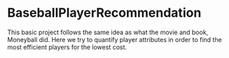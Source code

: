 # BaseballPlayerRecommendation
This basic project follows the same idea as what the movie and book, Moneyball did. Here we try to quantify player attributes in order to find the most efficient players for the lowest cost.
